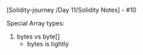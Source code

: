 
[Solidity-journey /Day 11/Solidity Notes] - #10


Special Array types: 

1. bytes vs byte[] 
    - bytes is tightly 